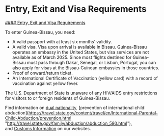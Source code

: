 # Entry, Exit and Visa Requirements

[#### Entry, Exit and Visa Requirements](javascript:void(0); "Entry, Exit and Visa Requirements")

To enter Guinea-Bissau, you need:

* A valid passport with at least six months’ validity.
* A valid visa. Visa upon arrival is available in Bissau. Guinea-Bissau operates an embassy in the United States, but visa services are not available as of March 2025. Since most flights destined for Guinea-Bissau must pass through Dakar, Senegal, or Lisbon, Portugal, you can also apply for visas at the Bissau-Guinean embassies in those countries.
* Proof of onward/return ticket.
* An International Certificate of Vaccination (yellow card) with a record of vaccination against yellow fever.

The U.S. Department of State is unaware of any HIV/AIDS entry restrictions for visitors to or foreign residents of Guinea-Bissau.

Find information on [dual nationality](https://travel.state.gov/content/travel/en/international-travel/before-you-go/travelers-with-special-considerations/Dual-Nationality-Travelers.html "http://travel.state.gov/travel/cis_pa_tw/cis/cis_1753.html"), [prevention of international child abduction](https://travel.state.gov/content/travel/en/International-Parental-Child-Abduction/prevention.html "http://travel.state.gov/family/abduction/abduction_580.html"), and [Customs Information](https://travel.state.gov/content/travel/en/international-travel/before-you-go/customs-and-import.html "http://travel.state.gov/travel/cis_pa_tw/cis/cis_1468.html") on our websites.